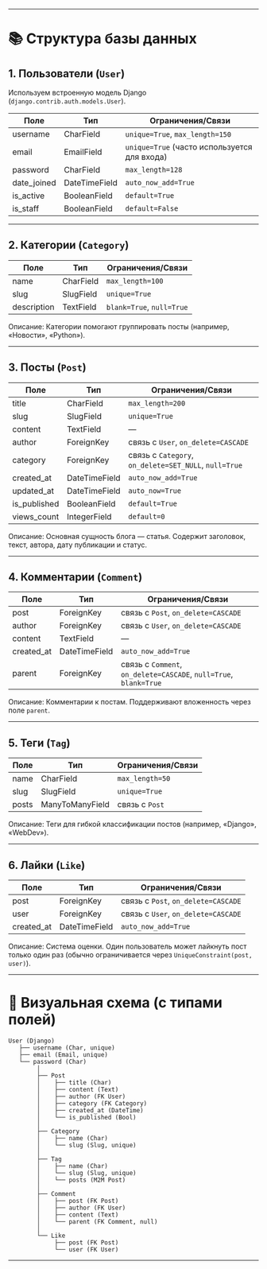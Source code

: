 
---

# 📚 Структура базы данных 

## 1. Пользователи (`User`)

Используем встроенную модель Django (`django.contrib.auth.models.User`).

| Поле         | Тип           | Ограничения/Связи                            |
| ------------ | ------------- | -------------------------------------------- |
| username     | CharField     | `unique=True`, `max_length=150`              |
| email        | EmailField    | `unique=True` (часто используется для входа) |
| password     | CharField     | `max_length=128`                             |
| date\_joined | DateTimeField | `auto_now_add=True`                          |
| is\_active   | BooleanField  | `default=True`                               |
| is\_staff    | BooleanField  | `default=False`                              |

---

## 2. Категории (`Category`)

| Поле        | Тип       | Ограничения/Связи         |
| ----------- | --------- | ------------------------- |
| name        | CharField | `max_length=100`          |
| slug        | SlugField | `unique=True`             |
| description | TextField | `blank=True`, `null=True` |

Описание: Категории помогают группировать посты (например, «Новости», «Python»).

---

## 3. Посты (`Post`)

| Поле          | Тип           | Ограничения/Связи                                     |
| ------------- | ------------- | ----------------------------------------------------- |
| title         | CharField     | `max_length=200`                                      |
| slug          | SlugField     | `unique=True`                                         |
| content       | TextField     | —                                                     |
| author        | ForeignKey    | связь с `User`, `on_delete=CASCADE`                   |
| category      | ForeignKey    | связь с `Category`, `on_delete=SET_NULL`, `null=True` |
| created\_at   | DateTimeField | `auto_now_add=True`                                   |
| updated\_at   | DateTimeField | `auto_now=True`                                       |
| is\_published | BooleanField  | `default=True`                                        |
| views\_count  | IntegerField  | `default=0`                                           |

Описание: Основная сущность блога — статья. Содержит заголовок, текст, автора, дату публикации и статус.

---

## 4. Комментарии (`Comment`)

| Поле        | Тип           | Ограничения/Связи                                                 |
| ----------- | ------------- | ----------------------------------------------------------------- |
| post        | ForeignKey    | связь с `Post`, `on_delete=CASCADE`                               |
| author      | ForeignKey    | связь с `User`, `on_delete=CASCADE`                               |
| content     | TextField     | —                                                                 |
| created\_at | DateTimeField | `auto_now_add=True`                                               |
| parent      | ForeignKey    | связь с `Comment`, `on_delete=CASCADE`, `null=True`, `blank=True` |

Описание: Комментарии к постам. Поддерживают вложенность через поле `parent`.

---

## 5. Теги (`Tag`)

| Поле  | Тип             | Ограничения/Связи |
| ----- | --------------- | ----------------- |
| name  | CharField       | `max_length=50`   |
| slug  | SlugField       | `unique=True`     |
| posts | ManyToManyField | связь с `Post`    |

Описание: Теги для гибкой классификации постов (например, «Django», «WebDev»).

---

## 6. Лайки (`Like`)

| Поле        | Тип           | Ограничения/Связи                   |
| ----------- | ------------- | ----------------------------------- |
| post        | ForeignKey    | связь с `Post`, `on_delete=CASCADE` |
| user        | ForeignKey    | связь с `User`, `on_delete=CASCADE` |
| created\_at | DateTimeField | `auto_now_add=True`                 |

Описание: Система оценки. Один пользователь может лайкнуть пост только один раз (обычно ограничивается через `UniqueConstraint(post, user)`).

---

# 🧩 Визуальная схема (с типами полей)

```
User (Django)
   ├── username (Char, unique)
   ├── email (Email, unique)
   └── password (Char)
        │
        ├── Post
        │    ├── title (Char)
        │    ├── content (Text)
        │    ├── author (FK User)
        │    ├── category (FK Category)
        │    ├── created_at (DateTime)
        │    └── is_published (Bool)
        │
        ├── Category
        │    ├── name (Char)
        │    └── slug (Slug, unique)
        │
        ├── Tag
        │    ├── name (Char)
        │    └── slug (Slug, unique)
        │    └── posts (M2M Post)
        │
        ├── Comment
        │    ├── post (FK Post)
        │    ├── author (FK User)
        │    ├── content (Text)
        │    └── parent (FK Comment, null)
        │
        └── Like
             ├── post (FK Post)
             └── user (FK User)
```

---
